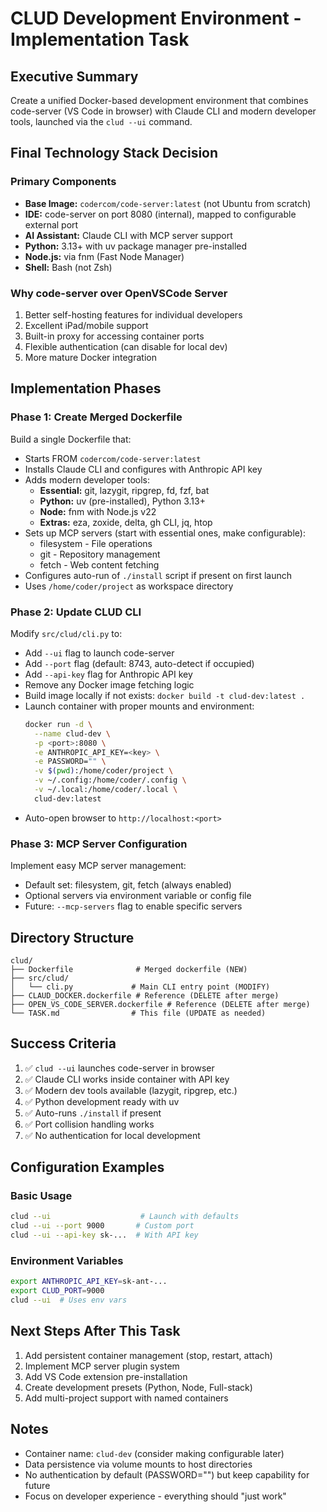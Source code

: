 # CLUD Development Environment - Implementation Task

## Executive Summary
Create a unified Docker-based development environment that combines code-server (VS Code in browser) with Claude CLI and modern developer tools, launched via the `clud --ui` command.

## Final Technology Stack Decision

### Primary Components
- **Base Image:** `codercom/code-server:latest` (not Ubuntu from scratch)
- **IDE:** code-server on port 8080 (internal), mapped to configurable external port
- **AI Assistant:** Claude CLI with MCP server support
- **Python:** 3.13+ with uv package manager pre-installed
- **Node.js:** via fnm (Fast Node Manager)
- **Shell:** Bash (not Zsh)

### Why code-server over OpenVSCode Server
1. Better self-hosting features for individual developers
2. Excellent iPad/mobile support
3. Built-in proxy for accessing container ports
4. Flexible authentication (can disable for local dev)
5. More mature Docker integration

## Implementation Phases

### Phase 1: Create Merged Dockerfile
Build a single Dockerfile that:
- Starts FROM `codercom/code-server:latest`
- Installs Claude CLI and configures with Anthropic API key
- Adds modern developer tools:
  - **Essential:** git, lazygit, ripgrep, fd, fzf, bat
  - **Python:** uv (pre-installed), Python 3.13+
  - **Node:** fnm with Node.js v22
  - **Extras:** eza, zoxide, delta, gh CLI, jq, htop
- Sets up MCP servers (start with essential ones, make configurable):
  - filesystem - File operations
  - git - Repository management
  - fetch - Web content fetching
- Configures auto-run of `./install` script if present on first launch
- Uses `/home/coder/project` as workspace directory

### Phase 2: Update CLUD CLI
Modify `src/clud/cli.py` to:
- Add `--ui` flag to launch code-server
- Add `--port` flag (default: 8743, auto-detect if occupied)
- Add `--api-key` flag for Anthropic API key
- Remove any Docker image fetching logic
- Build image locally if not exists: `docker build -t clud-dev:latest .`
- Launch container with proper mounts and environment:
  ```bash
  docker run -d \
    --name clud-dev \
    -p <port>:8080 \
    -e ANTHROPIC_API_KEY=<key> \
    -e PASSWORD="" \
    -v $(pwd):/home/coder/project \
    -v ~/.config:/home/coder/.config \
    -v ~/.local:/home/coder/.local \
    clud-dev:latest
  ```
- Auto-open browser to `http://localhost:<port>`

### Phase 3: MCP Server Configuration
Implement easy MCP server management:
- Default set: filesystem, git, fetch (always enabled)
- Optional servers via environment variable or config file
- Future: `--mcp-servers` flag to enable specific servers

## Directory Structure
```
clud/
├── Dockerfile              # Merged dockerfile (NEW)
├── src/clud/
│   └── cli.py             # Main CLI entry point (MODIFY)
├── CLAUD_DOCKER.dockerfile # Reference (DELETE after merge)
├── OPEN_VS_CODE_SERVER.dockerfile # Reference (DELETE after merge)
└── TASK.md                # This file (UPDATE as needed)
```

## Success Criteria
1. ✅ `clud --ui` launches code-server in browser
2. ✅ Claude CLI works inside container with API key
3. ✅ Modern dev tools available (lazygit, ripgrep, etc.)
4. ✅ Python development ready with uv
5. ✅ Auto-runs `./install` if present
6. ✅ Port collision handling works
7. ✅ No authentication for local development

## Configuration Examples

### Basic Usage
```bash
clud --ui                    # Launch with defaults
clud --ui --port 9000       # Custom port
clud --ui --api-key sk-...  # With API key
```

### Environment Variables
```bash
export ANTHROPIC_API_KEY=sk-ant-...
export CLUD_PORT=9000
clud --ui  # Uses env vars
```

## Next Steps After This Task
1. Add persistent container management (stop, restart, attach)
2. Implement MCP server plugin system
3. Add VS Code extension pre-installation
4. Create development presets (Python, Node, Full-stack)
5. Add multi-project support with named containers

## Notes
- Container name: `clud-dev` (consider making configurable later)
- Data persistence via volume mounts to host directories
- No authentication by default (PASSWORD="") but keep capability for future
- Focus on developer experience - everything should "just work"